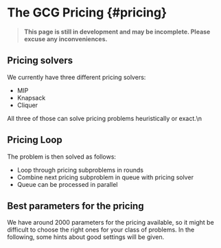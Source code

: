 # The GCG Pricing {#pricing}
> **This page is still in development and may be incomplete. Please excuse any inconveniences.**

## Pricing solvers
We currently have three different pricing solvers:

- MIP
- Knapsack
- Cliquer

All three of those can solve pricing problems heuristically or exact.\n

## Pricing Loop
The problem is then solved as follows:
- Loop through pricing subproblems in rounds
- Combine next pricing subproblem in queue with pricing solver
- Queue can be processed in parallel

## Best parameters for the pricing
We have around 2000 parameters for the pricing available, so it might be difficult
to choose the right ones for your class of problems. In the following, some hints
about good settings will be given.
